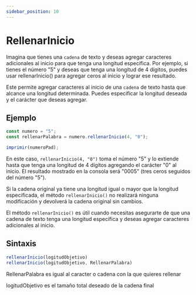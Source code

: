 ```yaml
---
sidebar_position: 10
---
```


# RellenarInicio

Imagina que tienes una `cadena` de texto y deseas agregar caracteres adicionales al inicio para que tenga una longitud específica. Por ejemplo, si tienes el número "5" y deseas que tenga una longitud de 4 dígitos, puedes usar rellenarInicio() para agregar ceros al inicio y lograr ese resultado.

Este permite agregar caracteres al inicio de una `cadena` de texto hasta que alcance una longitud determinada. Puedes especificar la longitud deseada y el carácter que deseas agregar.

## Ejemplo
```js title="rellenarInicio.dummy"
const numero = "5";
const rellenarPalabra = numero.rellenarInicio(4, "0");

imprimir(numeroPad);

```
En este caso, `rellenarInicio(4, "0")` toma el número "5" y lo extiende hasta que tenga una longitud de 4 dígitos agregando el carácter "0" al inicio. El resultado mostrado en la consola será "0005" (tres ceros seguidos del número "5").

Si la cadena original ya tiene una longitud igual o mayor que la longitud especificada, el método `rellenarInicio()` no realizará ninguna modificación y devolverá la cadena original sin cambios.

El método `rellenarInicio()` es útil cuando necesitas asegurarte de que una cadena de texto tenga una longitud específica y deseas agregar caracteres adicionales al inicio.

## Sintaxis

```js
rellenarInicio(logitudObjetivo)
rellenarInicio(logitudObjetivo, RellenarPalabra)

```
RellenarPalabra es igual al caracter o cadena con la que quieres rellenar

logitudObjetivo es el tamaño total deseado de la cadena final